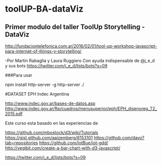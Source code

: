 # toolUP-BA-dataViz
## Primer modulo del taller ToolUp Storytelling - DataViz 
http://fundaciontelefonica.com.ar/2016/02/01/tool-up-workshop-javascript-para-internet-of-things-y-storytelling/

-Por Martin Rabaglia y Laura Ruggiero
Con ayuda indispensable de @j_e_d y sus bots https://twitter.com/j_e_d/lists/bots?s=09



###Para usar

npm install http-server -g
http-server ./


#DATASET EPH Indec Argentina

http://www.indec.gov.ar/bases-de-datos.asp
http://www.indec.gov.ar/ftp/cuadros/menusuperior/eph/EPH_disenoreg_T2_2015.pdf 




Este curso esta basado en las experiencias de


https://github.com/mbostock/d3/wiki/Tutorials 
https://gist.github.com/aaizemberg/6153101
https://github.com/davo?tab=repositories 
https://github.com/IotBue/iot-gdd/
http://vegibit.com/create-a-bar-chart-with-d3-javascript/

https://twitter.com/j_e_d/lists/bots?s=09